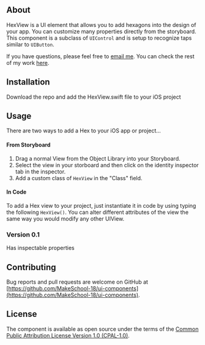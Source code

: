 ## About

HexView is a UI element that allows you to add hexagons into the design of your app.  You can customize many properties directly from the storyboard.  This component is a subclass of `UIControl` and is setup to recognize taps similar to `UIButton`.

If you have questions, please feel free to [email me](mailto:lambrou@gmail.com). You can check the rest of my work [here](https://github.com/tlambrou).

## Installation

Download the repo and add the HexView.swift file to your iOS project

## Usage

There are two ways to add a Hex to your iOS app or project...

#### From Storyboard
1. Drag a normal View from the Object Library into your Storyboard.
2. Select the view in your storboard and then click on the identity inspector tab in the inspector.
3. Add a custom class of `HexView` in the "Class" field.

#### In Code
To add a Hex view to your project, just instantiate it in code by using typing the following `HexView()`.  You can alter different attributes of the view the same way you would modify any other UIView. 

### Version 0.1

Has inspectable properties
## Contributing

Bug reports and pull requests are welcome on GitHub at [https://github.com/MakeSchool-18/ui-components](https://github.com/MakeSchool-18/ui-components).

## License

The component is available as open source under the terms of the [Common Public Attribution License Version 1.0 (CPAL-1.0)](https://opensource.org/licenses/CPAL-1.0).
